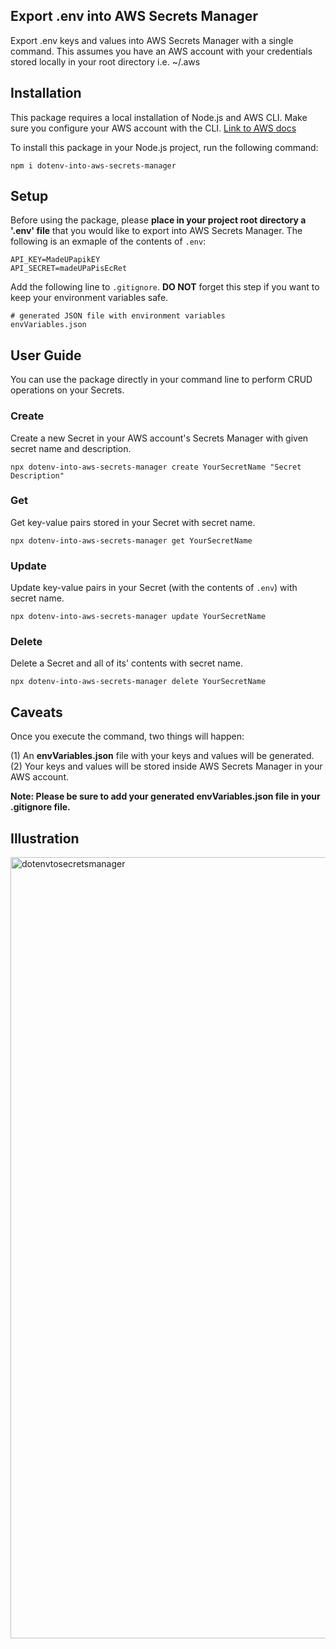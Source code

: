 ## Export .env into AWS Secrets Manager

Export .env keys and values into AWS Secrets Manager with a single command. This assumes you have an AWS account with your credentials stored locally in your root directory i.e. ~/.aws

## Installation

This package requires a local installation of Node.js and AWS CLI. Make sure you configure your AWS account with the CLI. [Link to AWS docs](https://docs.aws.amazon.com/cli/latest/userguide/cli-chap-getting-started.html)

To install this package in your Node.js project, run the following command:

```
npm i dotenv-into-aws-secrets-manager
```

## Setup
Before using the package, please **place in your project root directory a '.env' file** that you would like to export into AWS Secrets Manager. The following is an exmaple of the contents of `.env`:

```
API_KEY=MadeUPapikEY
API_SECRET=madeUPaPisEcRet
```

Add the following line to `.gitignore`. <b>DO NOT</b> forget this step if you want to keep your environment variables safe.
```
# generated JSON file with environment variables
envVariables.json
```

## User Guide

You can use the package directly in your command line to perform CRUD operations on your Secrets.

### Create
Create a new Secret in your AWS account's Secrets Manager with given secret name and description.
```
npx dotenv-into-aws-secrets-manager create YourSecretName "Secret Description"
```

### Get
Get key-value pairs stored in your Secret with secret name.
```
npx dotenv-into-aws-secrets-manager get YourSecretName
```

### Update
Update key-value pairs in your Secret (with the contents of `.env`) with secret name.
```
npx dotenv-into-aws-secrets-manager update YourSecretName
```

### Delete
Delete a Secret and all of its' contents with secret name.
```
npx dotenv-into-aws-secrets-manager delete YourSecretName
```

## Caveats

Once you execute the command, two things will happen:

(1) An **envVariables.json** file with your keys and values will be generated.  
(2) Your keys and values will be stored inside AWS Secrets Manager in your AWS account.  

**Note: Please be sure to add your generated envVariables.json file in your .gitignore file.**  

## Illustration

<img width="1250" alt="dotenvtosecretsmanager" src="https://user-images.githubusercontent.com/5770541/164470549-6dd52c56-85a9-4038-958b-591fce776278.png">
